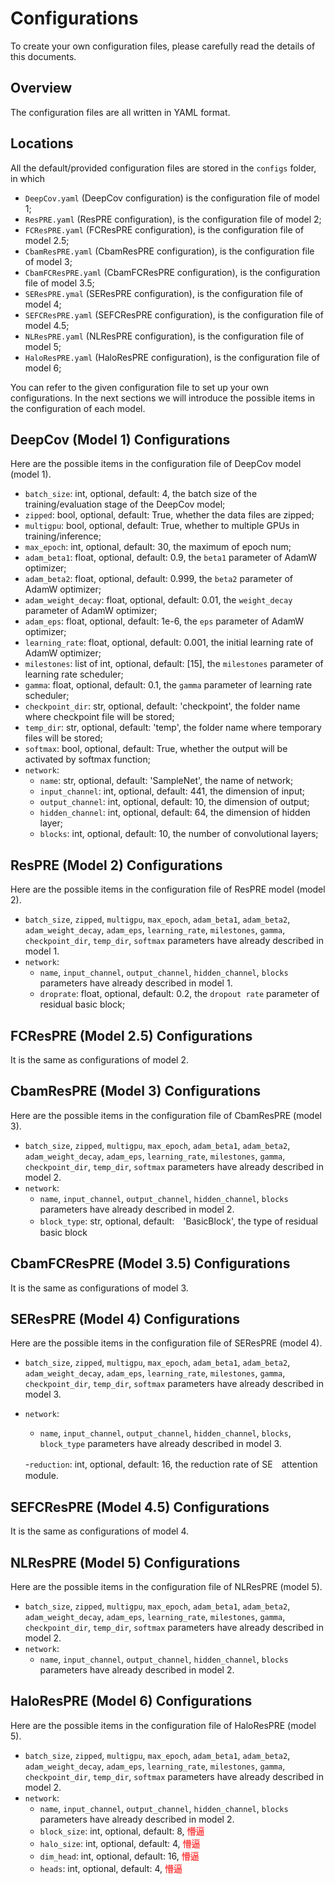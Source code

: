 # Configurations

To create your own configuration files, please carefully read the details of this documents.

## Overview

The configuration files are all written in YAML format.

## Locations

All the default/provided configuration files are stored in the `configs` folder, in which

- `DeepCov.yaml` (DeepCov configuration) is the configuration file of model 1;
- `ResPRE.yaml` (ResPRE configuration), is the configuration file of model 2;
- `FCResPRE.yaml` (FCResPRE configuration), is the configuration file of model 2.5;
- `CbamResPRE.yaml` (CbamResPRE configuration), is the configuration file of model 3;
- `CbamFCResPRE.yaml` (CbamFCResPRE configuration), is the configuration file of model 3.5;
- `SEResPRE.ymal` (SEResPRE configuration), is the configuration file of model 4;
- `SEFCResPRE.yaml` (SEFCResPRE configuration), is the configuration file of model 4.5;
- `NLResPRE.yaml` (NLResPRE configuration), is the configuration file of model 5;
- `HaloResPRE.yaml` (HaloResPRE configuration), is the configuration file of model 6;

You can refer to the given configuration file to set up your own configurations. In the next sections we will introduce the possible items in the configuration of each model.

## DeepCov (Model 1) Configurations

Here are the possible items in the configuration file of DeepCov model (model 1).
- `batch_size`: int, optional, default: 4, the batch size of the training/evaluation stage of the DeepCov model;
- `zipped`: bool, optional, default: True, whether the data files are zipped;
- `multigpu`: bool, optional, default: True, whether to multiple GPUs in training/inference;
- `max_epoch`: int, optional, default: 30, the maximum of epoch num;
- `adam_beta1`: float, optional, default: 0.9, the `beta1` parameter of AdamW optimizer;
- `adam_beta2`: float, optional, default: 0.999, the `beta2` parameter of AdamW optimizer;
- `adam_weight_decay`: float, optional, default: 0.01, the `weight_decay` parameter of AdamW optimizer;
- `adam_eps`: float, optional, default: 1e-6, the `eps` parameter of AdamW optimizer;
- `learning_rate`: float, optional, default: 0.001, the initial learning rate of AdamW optimizer;
- `milestones`: list of int, optional, default: [15], the `milestones` parameter of learning rate scheduler;
- `gamma`: float, optional, default: 0.1, the `gamma` parameter of learning rate scheduler;
- `checkpoint_dir`: str, optional, default: 'checkpoint', the folder name where checkpoint file will be stored;
- `temp_dir`: str, optional, default: 'temp', the folder name where temporary files will be stored;
- `softmax`: bool, optional, default: True, whether the output will be activated by softmax function;
- `network`:
    - `name`: str, optional, default: 'SampleNet', the name of network;
    - `input_channel`: int, optional, default: 441, the dimension of input;
    - `output_channel`: int, optional, default: 10, the dimension of output;
    - `hidden_channel`: int, optional, default: 64, the dimension of hidden layer;
    - `blocks`: int, optional, default: 10, the number of convolutional layers;

## ResPRE (Model 2) Configurations

Here are the possible items in the configuration file of ResPRE model (model 2).

- `batch_size`, `zipped`, `multigpu`, `max_epoch`, `adam_beta1`, `adam_beta2`, `adam_weight_decay`, `adam_eps`, `learning_rate`, `milestones`, `gamma`, `checkpoint_dir`, `temp_dir`, `softmax` parameters have already described in model 1.
- `network`:
    - `name`, `input_channel`, `output_channel`, `hidden_channel`, `blocks` parameters have already described in model 1.
    - `droprate`: float, optional, default: 0.2, the `dropout rate` parameter of residual basic block;

## FCResPRE (Model 2.5) Configurations

It is the same as configurations of model 2.

## CbamResPRE (Model 3) Configurations

Here are the possible items in the configuration file of CbamResPRE (model 3).

- `batch_size`, `zipped`, `multigpu`, `max_epoch`, `adam_beta1`, `adam_beta2`, `adam_weight_decay`, `adam_eps`, `learning_rate`, `milestones`, `gamma`, `checkpoint_dir`, `temp_dir`, `softmax` parameters have already described in model 2.
- `network`:
  - `name`, `input_channel`, `output_channel`, `hidden_channel`, `blocks` parameters have already described in model 2.
  - `block_type`: str, optional, default:　'BasicBlock', the type of residual basic block



## CbamFCResPRE (Model 3.5) Configurations

It is the same as configurations of model 3.

## SEResPRE (Model 4) Configurations

Here are the possible items in the configuration file of SEResPRE (model 4).

- `batch_size`, `zipped`, `multigpu`, `max_epoch`, `adam_beta1`, `adam_beta2`, `adam_weight_decay`, `adam_eps`, `learning_rate`, `milestones`, `gamma`, `checkpoint_dir`, `temp_dir`, `softmax` parameters have already described in model 3.
- `network`:
  - `name`, `input_channel`, `output_channel`, `hidden_channel`, `blocks`, `block_type` parameters have already described in model 3.

  -`reduction`: int, optional, default: 16, the reduction rate of SE　attention module.


## SEFCResPRE (Model 4.5) Configurations

It is the same as configurations of model 4.


## NLResPRE (Model 5) Configurations

Here are the possible items in the configuration file of NLResPRE (model 5).

- `batch_size`, `zipped`, `multigpu`, `max_epoch`, `adam_beta1`, `adam_beta2`, `adam_weight_decay`, `adam_eps`, `learning_rate`, `milestones`, `gamma`, `checkpoint_dir`, `temp_dir`, `softmax` parameters have already described in model 2.
- `network`:
  - `name`, `input_channel`, `output_channel`, `hidden_channel`, `blocks` parameters have already described in model 2.


## HaloResPRE (Model 6) Configurations

Here are the possible items in the configuration file of HaloResPRE (model 5).

- `batch_size`, `zipped`, `multigpu`, `max_epoch`, `adam_beta1`, `adam_beta2`, `adam_weight_decay`, `adam_eps`, `learning_rate`, `milestones`, `gamma`, `checkpoint_dir`, `temp_dir`, `softmax` parameters have already described in model 2.
- `network`:
  - `name`, `input_channel`, `output_channel`, `hidden_channel`, `blocks` parameters have already described in model 2.
  - `block_size`: int, optional, default: 8, <font color=red>懵逼</font>
  - `halo_size`: int, optional, default: 4, <font color=red>懵逼</font>
  - `dim_head`: int, optional, default: 16, <font color=red>懵逼</font>
  - `heads`: int, optional, default: 4, <font color=red>懵逼</font>
